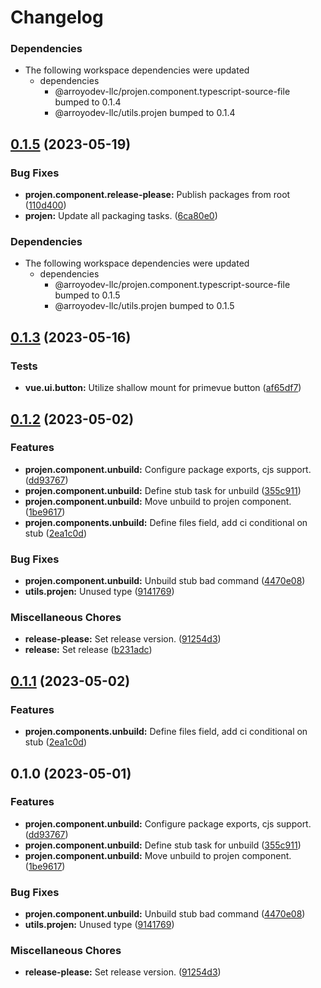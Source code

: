 # Changelog

### Dependencies

* The following workspace dependencies were updated
  * dependencies
    * @arroyodev-llc/projen.component.typescript-source-file bumped to 0.1.4
    * @arroyodev-llc/utils.projen bumped to 0.1.4

## [0.1.5](https://github.com/ArroyoDev-LLC/components/compare/@arroyodev-llc/projen.component.unbuild-v0.1.4...@arroyodev-llc/projen.component.unbuild-v0.1.5) (2023-05-19)


### Bug Fixes

* **projen.component.release-please:** Publish packages from root ([110d400](https://github.com/ArroyoDev-LLC/components/commit/110d4002e681d351f3127aeb04798eb25bb7e1b9))
* **projen:** Update all packaging tasks. ([6ca80e0](https://github.com/ArroyoDev-LLC/components/commit/6ca80e05c2f38b262be0edc718240f6a055b9c0a))


### Dependencies

* The following workspace dependencies were updated
  * dependencies
    * @arroyodev-llc/projen.component.typescript-source-file bumped to 0.1.5
    * @arroyodev-llc/utils.projen bumped to 0.1.5

## [0.1.3](https://github.com/ArroyoDev-LLC/components/compare/@arroyodev-llc/projen.component.unbuild-v0.1.2...@arroyodev-llc/projen.component.unbuild-v0.1.3) (2023-05-16)


### Tests

* **vue.ui.button:** Utilize shallow mount for primevue button ([af65df7](https://github.com/ArroyoDev-LLC/components/commit/af65df7ce7c9ea6d0d12f7ac284a59f7aaf90c40))

## [0.1.2](https://github.com/ArroyoDev-LLC/components/compare/@arroyodev-llc/projen.component.unbuild-v0.1.1...@arroyodev-llc/projen.component.unbuild-v0.1.2) (2023-05-02)


### Features

* **projen.component.unbuild:** Configure package exports, cjs support. ([dd93767](https://github.com/ArroyoDev-LLC/components/commit/dd9376740331f0acc2fd0804d161a7aafe03453d))
* **projen.component.unbuild:** Define stub task for unbuild ([355c911](https://github.com/ArroyoDev-LLC/components/commit/355c911647e40e964553e95af0c9524846c9b719))
* **projen.component.unbuild:** Move unbuild to projen component. ([1be9617](https://github.com/ArroyoDev-LLC/components/commit/1be9617d087b0f72268a7e958440ff81b1c089be))
* **projen.components.unbuild:** Define files field, add ci conditional on stub ([2ea1c0d](https://github.com/ArroyoDev-LLC/components/commit/2ea1c0d458a9032ac491c78e6e0a4f79ddd5ec80))


### Bug Fixes

* **projen.component.unbuild:** Unbuild stub bad command ([4470e08](https://github.com/ArroyoDev-LLC/components/commit/4470e08cef7b49b41706b974a3569826ebdf7d29))
* **utils.projen:** Unused type ([9141769](https://github.com/ArroyoDev-LLC/components/commit/91417699cfbdf16c57fcfb2caea522bc4ece785d))


### Miscellaneous Chores

* **release-please:** Set release version. ([91254d3](https://github.com/ArroyoDev-LLC/components/commit/91254d37f198bb0d7366d786fa56a3266dac77d8))
* **release:** Set release ([b231adc](https://github.com/ArroyoDev-LLC/components/commit/b231adc5f371681d5e2b52358be34fa451fd69db))

## [0.1.1](https://github.com/ArroyoDev-LLC/components/compare/projen.component.unbuild-v0.1.0...projen.component.unbuild-v0.1.1) (2023-05-02)


### Features

* **projen.components.unbuild:** Define files field, add ci conditional on stub ([2ea1c0d](https://github.com/ArroyoDev-LLC/components/commit/2ea1c0d458a9032ac491c78e6e0a4f79ddd5ec80))

## 0.1.0 (2023-05-01)


### Features

* **projen.component.unbuild:** Configure package exports, cjs support. ([dd93767](https://github.com/ArroyoDev-LLC/components/commit/dd9376740331f0acc2fd0804d161a7aafe03453d))
* **projen.component.unbuild:** Define stub task for unbuild ([355c911](https://github.com/ArroyoDev-LLC/components/commit/355c911647e40e964553e95af0c9524846c9b719))
* **projen.component.unbuild:** Move unbuild to projen component. ([1be9617](https://github.com/ArroyoDev-LLC/components/commit/1be9617d087b0f72268a7e958440ff81b1c089be))


### Bug Fixes

* **projen.component.unbuild:** Unbuild stub bad command ([4470e08](https://github.com/ArroyoDev-LLC/components/commit/4470e08cef7b49b41706b974a3569826ebdf7d29))
* **utils.projen:** Unused type ([9141769](https://github.com/ArroyoDev-LLC/components/commit/91417699cfbdf16c57fcfb2caea522bc4ece785d))


### Miscellaneous Chores

* **release-please:** Set release version. ([91254d3](https://github.com/ArroyoDev-LLC/components/commit/91254d37f198bb0d7366d786fa56a3266dac77d8))

